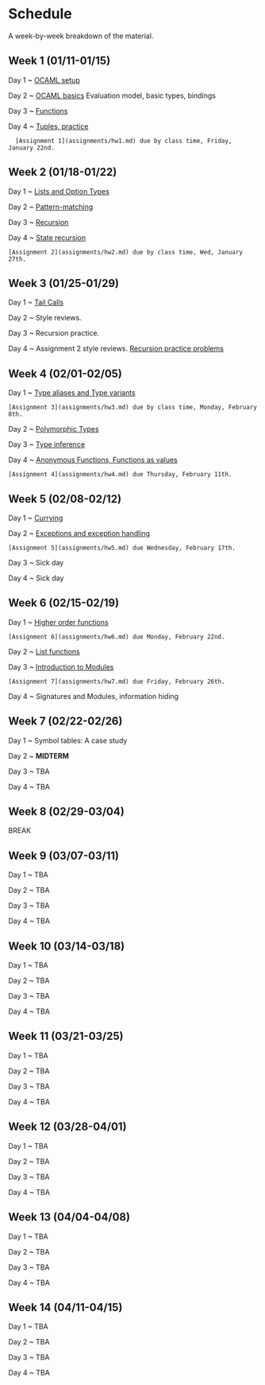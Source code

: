 # Schedule

A week-by-week breakdown of the material.

## Week  1 (01/11-01/15)

Day 1
  ~ [OCAML setup](notes/setup.md)

Day 2
  ~ [OCAML basics](notes/ocaml_basics.md) Evaluation model, basic types, bindings

Day 3
  ~ [Functions](notes/ocaml_functions.md)

Day 4
  ~ [Tuples, practice](notes/ocaml_functions.md)

      [Assignment 1](assignments/hw1.md) due by class time, Friday, January 22nd.

## Week  2 (01/18-01/22)

Day 1
  ~ [Lists and Option Types](notes/lists_options.md)

Day 2
  ~ [Pattern-matching](notes/pattern_matching.md)

Day 3
  ~ [Recursion](notes/recursion.md)

Day 4
  ~ [State recursion](notes/recursion_state.md)

    [Assignment 2](assignments/hw2.md) due by class time, Wed, January 27th.

## Week  3 (01/25-01/29)

Day 1
  ~ [Tail Calls](notes/tail_calls.md)

Day 2
  ~ Style reviews.

Day 3
  ~ Recursion practice.

Day 4
  ~ Assignment 2 style reviews. [Recursion practice problems](notes/recursion_state.md)

## Week  4 (02/01-02/05)

Day 1
  ~ [Type aliases and Type variants](notes/type_variants.md)

    [Assignment 3](assignments/hw3.md) due by class time, Monday, February 8th.

Day 2
  ~ [Polymorphic Types](notes/types_polymorphic.md)

Day 3
  ~ [Type inference](notes/type_inference.md)

Day 4
  ~ [Anonymous Functions, Functions as values](notes/functions_anonymous.md)

    [Assignment 4](assignments/hw4.md) due Thursday, February 11th.

## Week  5 (02/08-02/12)

Day 1
  ~ [Currying](notes/currying.md)

Day 2
  ~ [Exceptions and exception handling](notes/exceptions.md)

    [Assignment 5](assignments/hw5.md) due Wednesday, February 17th.

Day 3
  ~ Sick day


Day 4
  ~ Sick day

## Week  6 (02/15-02/19)

Day 1
  ~ [Higher order functions](notes/functions_higher_order.md)

    [Assignment 6](assignments/hw6.md) due Monday, February 22nd.

Day 2
  ~ [List functions](notes/functions_list.md)

Day 3
  ~ [Introduction to Modules](notes/modules.md)

    [Assignment 7](assignments/hw7.md) due Friday, February 26th.

Day 4
  ~ Signatures and Modules, information hiding

## Week  7 (02/22-02/26)

Day 1
  ~ Symbol tables: A case study

Day 2
  ~ **MIDTERM**

Day 3
  ~ TBA

Day 4
  ~ TBA

## Week  8 (02/29-03/04)

BREAK

## Week  9 (03/07-03/11)

Day 1
  ~ TBA

Day 2
  ~ TBA

Day 3
  ~ TBA

Day 4
  ~ TBA

## Week 10 (03/14-03/18)

Day 1
  ~ TBA

Day 2
  ~ TBA

Day 3
  ~ TBA

Day 4
  ~ TBA

## Week 11 (03/21-03/25)

Day 1
  ~ TBA

Day 2
  ~ TBA

Day 3
  ~ TBA

Day 4
  ~ TBA

## Week 12 (03/28-04/01)

Day 1
  ~ TBA

Day 2
  ~ TBA

Day 3
  ~ TBA

Day 4
  ~ TBA

## Week 13 (04/04-04/08)

Day 1
  ~ TBA

Day 2
  ~ TBA

Day 3
  ~ TBA

Day 4
  ~ TBA


## Week 14 (04/11-04/15)

Day 1
  ~ TBA

Day 2
  ~ TBA

Day 3
  ~ TBA

Day 4
  ~ TBA
